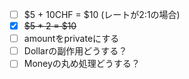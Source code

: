 - [ ] $5 + 10CHF = $10 (レートが2:1の場合)
- [x] ~~$5 * 2 = $10~~
- [ ] amountをprivateにする
- [ ] Dollarの副作用どうする？
- [ ] Moneyの丸め処理どうする？
